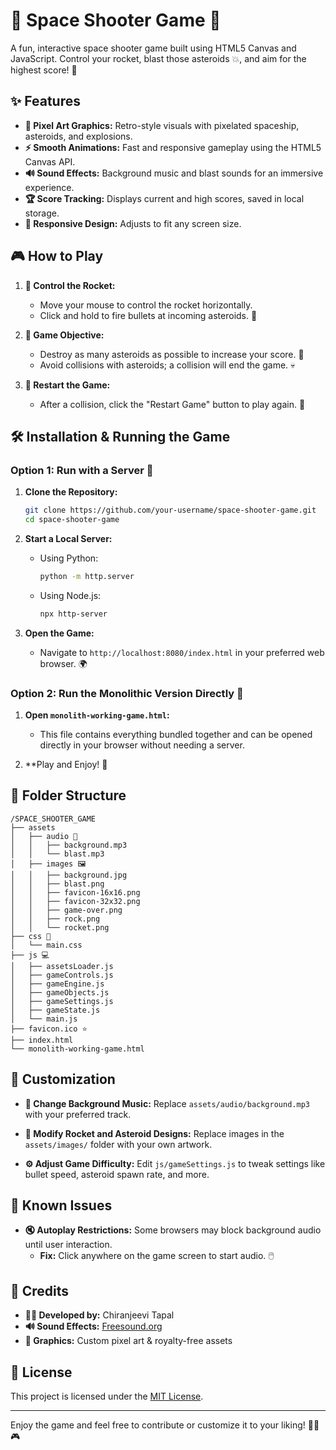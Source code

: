 # 🚀 Space Shooter Game 🚀

A fun, interactive space shooter game built using HTML5 Canvas and JavaScript. Control your rocket, blast those asteroids 💥, and aim for the highest score! 🎯

## ✨ Features

- **🎨 Pixel Art Graphics:** Retro-style visuals with pixelated spaceship, asteroids, and explosions.
- **⚡ Smooth Animations:** Fast and responsive gameplay using the HTML5 Canvas API.
- **🔊 Sound Effects:** Background music and blast sounds for an immersive experience.
- **🏆 Score Tracking:** Displays current and high scores, saved in local storage.
- **📱 Responsive Design:** Adjusts to fit any screen size.

## 🎮 How to Play

1. **🚀 Control the Rocket:**

   - Move your mouse to control the rocket horizontally.
   - Click and hold to fire bullets at incoming asteroids. 🔫

2. **🎯 Game Objective:**

   - Destroy as many asteroids as possible to increase your score. 🌌
   - Avoid collisions with asteroids; a collision will end the game. 💀

3. **🔄 Restart the Game:**

   - After a collision, click the "Restart Game" button to play again. 🔁

## 🛠️ Installation & Running the Game

### Option 1: Run with a Server 🚀

1. **Clone the Repository:**

   ```bash
   git clone https://github.com/your-username/space-shooter-game.git
   cd space-shooter-game
   ```

2. **Start a Local Server:**

   - Using Python:
     ```bash
     python -m http.server
     ```
   - Using Node.js:
     ```bash
     npx http-server
     ```

3. **Open the Game:**

   - Navigate to `http://localhost:8080/index.html` in your preferred web browser. 🌍

### Option 2: Run the Monolithic Version Directly 🚀

1. **Open `monolith-working-game.html`:**

   - This file contains everything bundled together and can be opened directly in your browser without needing a server.

2. **Play and Enjoy! 🎉

## 📁 Folder Structure

```
/SPACE_SHOOTER_GAME
├── assets
│   ├── audio 🎵
│   │   ├── background.mp3
│   │   └── blast.mp3
│   ├── images 🖼️
│   │   ├── background.jpg
│   │   ├── blast.png
│   │   ├── favicon-16x16.png
│   │   ├── favicon-32x32.png
│   │   ├── game-over.png
│   │   ├── rock.png
│   │   └── rocket.png
├── css 🎨
│   └── main.css
├── js 💻
│   ├── assetsLoader.js
│   ├── gameControls.js
│   ├── gameEngine.js
│   ├── gameObjects.js
│   ├── gameSettings.js
│   ├── gameState.js
│   └── main.js
├── favicon.ico ⭐
├── index.html
└── monolith-working-game.html
```

## 🎨 Customization

- **🎵 Change Background Music:** Replace `assets/audio/background.mp3` with your preferred track.

- **🚀 Modify Rocket and Asteroid Designs:** Replace images in the `assets/images/` folder with your own artwork.

- **⚙️ Adjust Game Difficulty:** Edit `js/gameSettings.js` to tweak settings like bullet speed, asteroid spawn rate, and more.

## 🐞 Known Issues

- **🔇 Autoplay Restrictions:** Some browsers may block background audio until user interaction.
  - **Fix:** Click anywhere on the game screen to start audio. 🖱️

## 🙌 Credits

- **👨‍💻 Developed by:** Chiranjeevi Tapal
- **🔊 Sound Effects:** [Freesound.org](https://freesound.org/)
- **🎨 Graphics:** Custom pixel art & royalty-free assets

## 📜 License

This project is licensed under the [MIT License](LICENSE).

---

Enjoy the game and feel free to contribute or customize it to your liking! 🚀👾🎮

